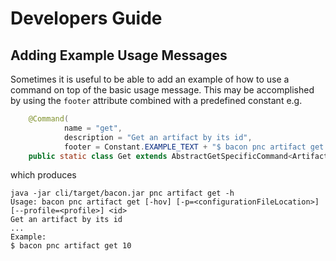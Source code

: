 
# Developers Guide


## Adding Example Usage Messages

Sometimes it is useful to be able to add an example of how to use a command on top of the basic usage message. This may be
accomplished by using the `footer` attribute combined with a predefined constant e.g.
```java
    @Command(
            name = "get",
            description = "Get an artifact by its id",
            footer = Constant.EXAMPLE_TEXT + "$ bacon pnc artifact get 10")
    public static class Get extends AbstractGetSpecificCommand<Artifact> {
```
which produces
```
java -jar cli/target/bacon.jar pnc artifact get -h
Usage: bacon pnc artifact get [-hov] [-p=<configurationFileLocation>] [--profile=<profile>] <id>
Get an artifact by its id
...
Example:
$ bacon pnc artifact get 10
```
